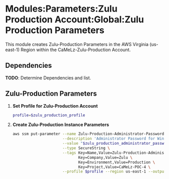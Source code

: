 # Modules:Parameters:Zulu Production Account:Global:Zulu Production Parameters

This module creates Zulu-Production Parameters in the AWS Virginia (us-east-1) Region within the
CaMeLz-Zulu-Production Account.

## Dependencies

**TODO**: Determine Dependencies and list.

## Zulu-Production Parameters

1. **Set Profile for Zulu-Production Account**

    ```bash
    profile=$zulu_production_profile
    ```

1. **Create Zulu-Production Instance Parameters**

    ```bash
    aws ssm put-parameter --name Zulu-Production-Administrator-Password \
                          --description 'Administrator Password for Windows Instances' \
                          --value "$zulu_production_administrator_password" \
                          --type SecureString \
                          --tags Key=Name,Value=Zulu-Production-Administrator-Password \
                                 Key=Company,Value=Zulu \
                                 Key=Environment,Value=Production \
                                 Key=Project,Value=CaMeLz-POC-4 \
                          --profile $profile --region us-east-1 --output text
    ```
